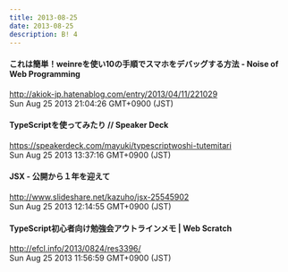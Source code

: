```yaml
---
title: 2013-08-25
date: 2013-08-25
description: B! 4
---
```


#### これは簡単！weinreを使い10の手順でスマホをデバッグする方法 - Noise of Web Programming
http://akiok-jp.hatenablog.com/entry/2013/04/11/221029<br>
Sun Aug 25 2013 21:04:26 GMT+0900 (JST)<br>


#### TypeScriptを使ってみたり // Speaker Deck
https://speakerdeck.com/mayuki/typescriptwoshi-tutemitari<br>
Sun Aug 25 2013 13:37:16 GMT+0900 (JST)<br>


#### JSX - 公開から１年を迎えて
http://www.slideshare.net/kazuho/jsx-25545902<br>
Sun Aug 25 2013 12:14:55 GMT+0900 (JST)<br>


####                 TypeScript初心者向け勉強会アウトラインメモ | Web Scratch            
http://efcl.info/2013/0824/res3396/<br>
Sun Aug 25 2013 11:56:59 GMT+0900 (JST)<br>


